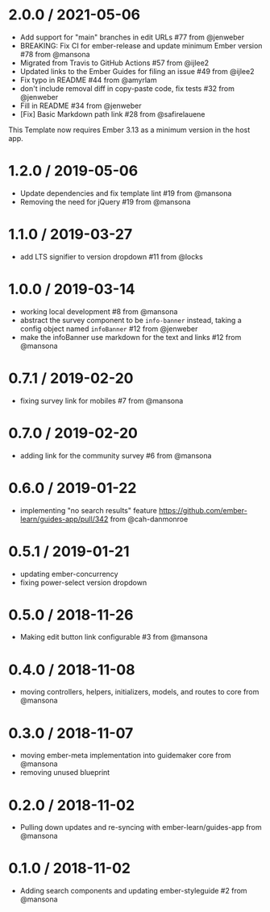 2.0.0 / 2021-05-06
==================

  * Add support for "main" branches in edit URLs #77 from @jenweber
  * BREAKING: Fix CI for ember-release and update minimum Ember version #78 from @mansona
  * Migrated from Travis to GitHub Actions #57 from @ijlee2
  * Updated links to the Ember Guides for filing an issue #49 from @ijlee2
  * Fix typo in README #44 from @amyrlam
  * don't include removal diff in copy-paste code, fix tests #32 from @jenweber
  * Fill in README #34 from @jenweber
  * [Fix] Basic Markdown path link #28 from @safirelauene

This Template now requires Ember 3.13 as a minimum version in the host app.

1.2.0 / 2019-05-06
==================

  * Update dependencies and fix template lint #19 from @mansona
  * Removing the need for jQuery #19 from @mansona

1.1.0 / 2019-03-27
==================

  * add LTS signifier to version dropdown #11 from @locks

1.0.0 / 2019-03-14
==================

  * working local development #8 from @mansona
  * abstract the survey component to be `info-banner` instead, taking a config object named `infoBanner` #12 from @jenweber
  * make the infoBanner use markdown for the text and links #12 from @mansona

0.7.1 / 2019-02-20
==================

  * fixing survey link for mobiles #7 from @mansona

0.7.0 / 2019-02-20
==================

  * adding link for the community survey #6 from @mansona

0.6.0 / 2019-01-22
==================

  * implementing "no search results" feature https://github.com/ember-learn/guides-app/pull/342 from @cah-danmonroe

0.5.1 / 2019-01-21
==================

  * updating ember-concurrency
  * fixing power-select version dropdown

0.5.0 / 2018-11-26
==================

  * Making edit button link configurable #3 from @mansona

0.4.0 / 2018-11-08
==================

  * moving controllers, helpers, initializers, models, and routes to core from @mansona

0.3.0 / 2018-11-07
==================

  * moving ember-meta implementation into guidemaker core from @mansona
  * removing unused blueprint

0.2.0 / 2018-11-02
==================

  * Pulling down updates and re-syncing with ember-learn/guides-app from @mansona

0.1.0 / 2018-11-02
==================

  * Adding search components and updating ember-styleguide #2 from @mansona
